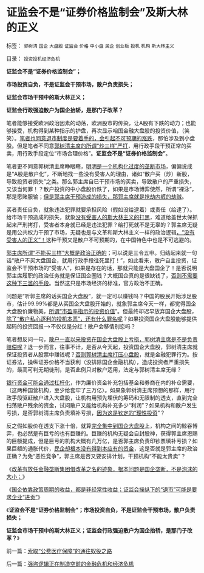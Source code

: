 # 证监会不是“证券价格监制会”及斯大林的正义

标签： `郭树清` `国企` `大盘股` `证监会` `价格` `中小盘` `民企` `创业板` `投机` `机构` `斯大林主义` 

目录： `投资投机经济危机`

**证监会不是“证券价格监制会”；**

**市场投资自负，不是证监会干预市场，散户负责损失；**

**证监会市场干预中的斯大林正义；**

**证监会行政强迫散户为国企抬轿，是那门子改革？**

笔者能够接受欧洲政治因素的动荡，欧洲股市的传染，让A股有下跌的动力；也能够接受，机构得到某种指示的护盘，再次显示咱国金融大盘股的投资价值，（笑笑）。[笔者也同意退市制度是要着手的，会引起不可预期的涨跌](../../../2012/4/23/市销率衡量的股价和行业龙头溢价.md)，那怕涉及到小盘股。但是笔者不同意[郭树清主席的所谓“炒三样”严打](../../../2012/2/15/证监会只需做好三年小事，谈忽悠创新“重监管，轻审批”.md)，用行政手段干预正常的买卖，用行政手段定位“市场合理价格”。**证监会不是“证券价格监制会”**。

笔者更不同意郭树清主席睁眼瞎，[明明是一个机构化过度的垄断市场](../../../2012/3/29/期货指数是机构化操纵出大熊市的祸根；.md)，偏偏说成是“A股是散户化”，不断地找一些没有受害人的理由，诸如“散户买（炒）新股，导致投资者损失”之类。那么郭主席自已干预市场的买卖，导致散户的严重损失，又该当何罪！？散户投资的中小盘股价跌了，如果是市场博弈使然，所谓“裸泳”，那是愿赌服输；[但是郭主席干预造成的损失，那郭主席就是抢劫内裤的劫贼](../../../2012/1/13/证监会把股票当债券，打压导致大熊市；.md)。

买者责任自负，就象违法犯罪就要承担风险（假如没给逮着）或责任（给逮了）。给市场干预造成的损失，就象[没有受害人的斯大林主义的打黑](../../../2012/4/23/私有制原则：世界上没有残害无辜的正义；.md)，难道给盖世太保抓起来严刑拷打，受害者本身就已经是违法犯罪？给打死就不是无辜的？郭主席无疑是用公共权力干预了市场，无疑也是与文革和斯大林主义一样的政治逻辑[，“没有受害人的正义”！](../../../2012/4/20/没有受害人的“正义”的受害人.md)这种干预又是散户不可预期的，在中国特色中也是不可逃避的。

[郭主席所谓“不能买三样”大概是政治正确的](../../../2012/3/14/总理要禁毒，机构毒瘾大发作！.md)；可以说是三令五申。归结起来就一句话“散户不买大盘国企，就用行政手段往死里打！”，如此看来，散户自主投资，证监会不干预市场的“受害人”，如果是存在的话，那就只能是大盘国企了！是否说明郭主席履职的政治任务就是保证国企圈钱？大概国企真的是很缺钱了，[否则不需要这种下三滥的手段](../../../2011/12/19/废除谷物法不是干预市场，谩骂市场将制造新的熊市.md)。当然这只是市场经济的标准，官方政治不正确。

问题是“听郭主席的话买国企大盘股”，就一定可以赚钱吗？中国的股民开始涉足股市，估计99.99%都是从买国企大盘股开始的，就象郭主席今天一样，都觉得国企大盘股价廉物美，[所谓“市盈率指示的投资价值](../../../2011/7/1/A股合理的市盈率应是无限高.md)”。但最终却迟早放弃国企大盘股，[除了“散户私心逐利的投机本恶”，还有什么罪名呢](../../../2012/1/13/股民心虚象小偷，机构抢劫象强盗，国民无知做看客；.md)？如果投资国企大盘股能够提供起码的投资回报——>不仅仅是分红！散户会移情别恋吗？

笔者想反问一句，[散户一直以来投资在国企大盘股上亏损，郭树清主席是不是负责赔偿呢](../../../2011/4/7/银行地产和ST的逆反投资.md)？退一步而言，往事不计，是否从今天起，投资国企大盘股，郭树清主席就保证投资者从股票中赚钱呢？[否则郭树清主席打压小盘股](../../../2012/1/5/为什么持币散户，不如持有股票？人为加大的风险！.md)，就是金融犯罪行为。按证券法，操纵证券价格不当获利（没排除国企金融机构），造成投资者严重损失的，最高可判无期徒刑，是否此例只对散户适用，法定与郭树清主席无缘？

[银行资金可能会通过杠杆化](../../../2012/4/20/“金融改革”真是这种意向吗？.md)，作为廉价资金补充包括基金和券商在内的补仓需要，（这两种国营机构，至少给套牢了三万亿）。如果象郭树清主席预想的那样，用行政手段驱赶散户进入大盘股，让机构用预先埋伏的筹码和无限制的透支，直到完全扫荡散户残余的资金，试问散户又能给机构补充多少“利润”？如果机构和散户发生亏损，是否郭树清主席负责填补亏损，[因为这是钦定的“理性投资](../../../2011/12/22/买房不买股票的股神“房价不高,股价高”的如意算盘.md)”？

反之假如股价在透支下涨十倍，就算[完全集中到国企大盘股](../../../2011/1/18/大象有癌症，小猴扛大旗!.md)上，机构之间的鲸吞博弈，也必然是有巨亏的也有巨赚的。巨赚的机构无疑会自封股神，获得郭主席恩赐的巨额提成，但是巨亏的机构大概有几万亿，是否郭主席负责印钞票填补亏损？如果巨额的通胀代价，[民企却根本没有得到本应有的资金](../../../2012/1/5/股市锚定实体经济，股市的炒作有益无害.md)，这是否就是郭主席的政治正确？为免“恶性竞争”，郭主席是否又要安排计划，干预机构“不能太贵卖”？

《[改革有放任金融垄断集团借改革之名的迹象，根本问题是国企垄断，不是泡沫的大小；](../../../2012/4/20/“金融改革”真是这种意向吗？.md)》

《[国企依靠政策周期的收益，都是非经常性收益；证监会操纵下的“退市”可能是要求企业“进贡”](../../../2012/4/23/市销率衡量的股价和行业龙头溢价.md)》

《**证监会不是“证券价格监制会”；市场投资自负，不是证监会干预市场，散户负责损失；**

**证监会市场干预中的斯大林正义；证监会行政强迫散户为国企抬轿，是那门子改革？**》



前一篇：[索取“公费医疗保障”的通往奴役之路](../../../2012/4/24/索取“公费医疗保障”的通往奴役之路.md)

后一篇：[强盗逻辑正在制造空前的金融危机和经济危机](../../../2012/4/24/强盗逻辑正在制造空前的金融危机和经济危机.md)